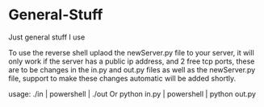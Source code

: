 # General-Stuff
Just general stuff I use




To use the reverse shell uplaod the newServer.py file to your server, it will only work if the server has a public ip address, and 2 free tcp ports, these are to be changes in the in.py and out.py files as well as the newServer.py file, support to make these changes automatic will be added shortly.


usage:
  ./in | powershell | ./out
 Or
  python in.py | powershell | python out.py
